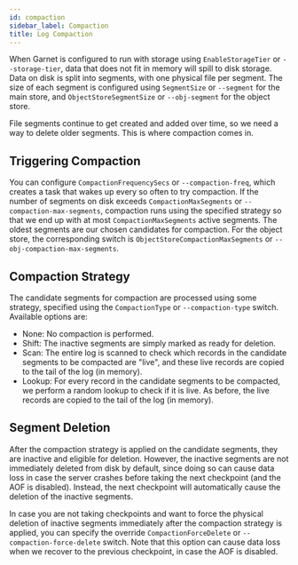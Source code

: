 ```yaml
---
id: compaction
sidebar_label: Compaction
title: Log Compaction
---
```


When Garnet is configured to run with storage using `EnableStorageTier` or `--storage-tier`, data that does not fit in memory will spill to disk storage.
Data on disk is split into segments, with one physical file per segment. The size of each segment is configured using `SegmentSize` or `--segment` for
the main store, and `ObjectStoreSegmentSize` or `--obj-segment` for the object store.

File segments continue to get created and added over time, so we need a way to delete older segments. This is where compaction comes in.

## Triggering Compaction

You can configure `CompactionFrequencySecs` or `--compaction-freq`, which creates a task that wakes up every so often to try compaction. If the number
of segments on disk exceeds `CompactionMaxSegments` or `--compaction-max-segments`, compaction runs using the specified strategy so that we end up with
at most `CompactionMaxSegments` active segments. The oldest segments are our chosen candidates for compaction. For the object store, the corresponding
switch is `ObjectStoreCompactionMaxSegments` or `--obj-compaction-max-segments`.


## Compaction Strategy

The candidate segments for compaction are processed using some strategy, specified using the 
`CompactionType` or `--compaction-type` switch. Available options are:
* None: No compaction is performed.
* Shift: The inactive segments are simply marked as ready for deletion.
* Scan: The entire log is scanned to check which records in the candidate segments to be compacted are "live", and these live records are copied to the tail of the log (in memory).
* Lookup: For every record in the candidate segments to be compacted, we perform a random lookup to check if it is live. As before, the live records are copied to the tail of the log (in memory).

## Segment Deletion

After the compaction strategy is applied on the candidate segments, they are inactive and eligible for deletion. However, the inactive segments are not 
immediately deleted from disk by default, since doing so can cause data loss in case the server crashes before taking the next checkpoint (and the AOF is disabled).
Instead, the next checkpoint will automatically cause the deletion of the inactive segments.

In case you are not taking checkpoints and want to force the physical deletion of inactive segments immediately after the compaction strategy is applied, you can specify
the override `CompactionForceDelete` or `--compaction-force-delete` switch. Note that this option can cause data loss when we recover to the previous 
checkpoint, in case the AOF is disabled.
